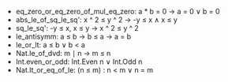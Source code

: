 * eq_zero_or_eq_zero_of_mul_eq_zero: a * b = 0 → a = 0 ∨ b = 0
* abs_le_of_sq_le_sq': x ^ 2 ≤ y ^ 2 → -y ≤ x ∧ x ≤ y
* sq_le_sq': -y ≤ x, x ≤ y → x ^ 2 ≤ y ^ 2
* le_antisymm: a ≤ b → b ≤ a → a = b
* le_or_lt: a ≤ b ∨ b < a
* Nat.le_of_dvd: m ∣ n → m ≤ n
* Int.even_or_odd: Int.Even n ∨ Int.Odd n
* Nat.lt_or_eq_of_le: (n ≤ m) : n < m ∨ n = m